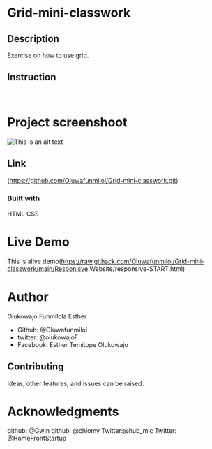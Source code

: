 # Grid-mini-classwork

## Description
Exercise on how to use grid.

## Instruction
. 

# Project screenshoot
![This is an alt text](/images/screenshoot.png "This is a sample logo")

## Link
(https://github.com/Oluwafunmilol/Grid-mini-classwork.git)

### Built with
HTML
CSS

# Live Demo
This is alive demo(https://raw.githack.com/Oluwafunmilol/Grid-mini-classwork/main/Responisve Website/responsive-START.html)

# Author
Olukowajo Funmilola Esther


* Github: @Oluwafunmilol
* twitter: @olukowajoF
* Facebook: Esther Temitope Olukowajo

## Contributing
Ideas, other features, and issues can be raised.

# Acknowledgments
github: @Gwin
github: @chiomy
Twitter:@hub_mic
Twitter: @HomeFrontStartup






